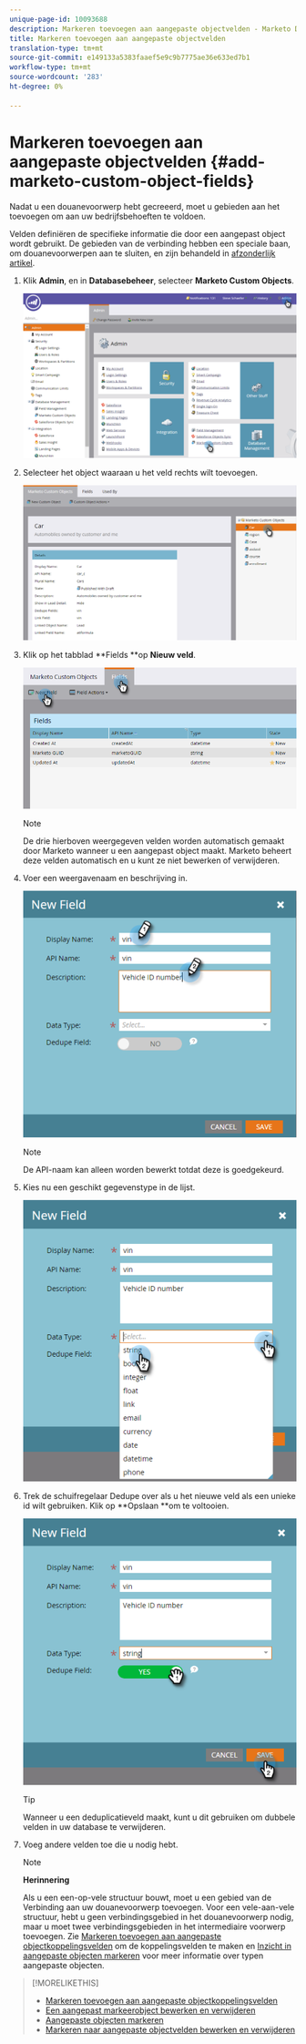 ```yaml
---
unique-page-id: 10093688
description: Markeren toevoegen aan aangepaste objectvelden - Marketo Docs - Productdocumentatie
title: Markeren toevoegen aan aangepaste objectvelden
translation-type: tm+mt
source-git-commit: e149133a5383faaef5e9c9b7775ae36e633ed7b1
workflow-type: tm+mt
source-wordcount: '283'
ht-degree: 0%

---
```



# Markeren toevoegen aan aangepaste objectvelden {#add-marketo-custom-object-fields}

Nadat u een douanevoorwerp hebt gecreeerd, moet u gebieden aan het toevoegen om aan uw bedrijfsbehoeften te voldoen.

Velden definiëren de specifieke informatie die door een aangepast object wordt gebruikt. De gebieden van de verbinding hebben een speciale baan, om douanevoorwerpen aan te sluiten, en zijn behandeld in [afzonderlijk artikel](add-marketo-custom-object-link-fields.md).

1. Klik **Admin**, en in **Databasebeheer**, selecteer **Marketo Custom Objects**.

   ![](assets/image2016-1-18-9-3a2-3a6.png)

1. Selecteer het object waaraan u het veld rechts wilt toevoegen.

   ![](assets/image2016-1-18-9-3a5-3a3.png)

1. Klik op het tabblad **Fields **op **Nieuw veld**.

   ![](assets/image2015-9-15-16-3a53-3a40.png)

   >[!NOTE]
   >
   >De drie hierboven weergegeven velden worden automatisch gemaakt door Marketo wanneer u een aangepast object maakt. Marketo beheert deze velden automatisch en u kunt ze niet bewerken of verwijderen.

1. Voer een weergavenaam en beschrijving in.

   ![](assets/image2015-10-5-11-3a35-3a48.png)

   >[!NOTE]
   >
   >De API-naam kan alleen worden bewerkt totdat deze is goedgekeurd.

1. Kies nu een geschikt gegevenstype in de lijst.

   ![](assets/image2015-10-5-11-3a37-3a24.png)

1. Trek de schuifregelaar Dedupe over als u het nieuwe veld als een unieke id wilt gebruiken. Klik op **Opslaan **om te voltooien.

   ![](assets/image2015-10-5-11-3a40-3a12.png)

   >[!TIP]
   >
   >Wanneer u een deduplicatieveld maakt, kunt u dit gebruiken om dubbele velden in uw database te verwijderen.

1. Voeg andere velden toe die u nodig hebt.

   >[!NOTE]
   >
   >**Herinnering**
   >
   >
   >Als u een een-op-vele structuur bouwt, moet u een gebied van de Verbinding aan uw douanevoorwerp toevoegen. Voor een vele-aan-vele structuur, hebt u geen verbindingsgebied in het douanevoorwerp nodig, maar u moet twee verbindingsgebieden in het intermediaire voorwerp toevoegen. Zie [Markeren toevoegen aan aangepaste objectkoppelingsvelden](add-marketo-custom-object-link-fields.md) om de koppelingsvelden te maken en [Inzicht in aangepaste objecten markeren](understanding-marketo-custom-objects.md) voor meer informatie over typen aangepaste objecten.

>[!MORELIKETHIS]
>
>* [Markeren toevoegen aan aangepaste objectkoppelingsvelden](add-marketo-custom-object-link-fields.md)
>* [Een aangepast markeerobject bewerken en verwijderen](edit-and-delete-a-marketo-custom-object.md)
>* [Aangepaste objecten markeren](understanding-marketo-custom-objects.md)
>* [Markeren naar aangepaste objectvelden bewerken en verwijderen](edit-and-delete-marketo-custom-object-fields.md)

>



